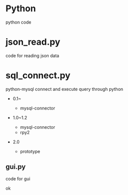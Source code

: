 Python
======
python code

# json_read.py

code for reading json data

# sql_connect.py

python-mysql connect and execute query through python
* 0.1~
  * mysql-connector

* 1.0~1.2
  * mysql-connector
  * rpy2

* 2.0
  * prototype

gui.py
------

code for gui


ok
